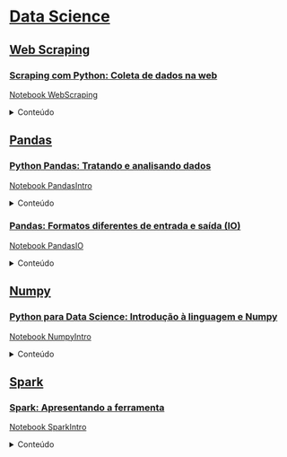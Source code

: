 # [Data Science](https://github.com/renatanesio/DataScience)

## [Web Scraping](https://github.com/renatanesio/DataScience/tree/master/WebScraping)
### [Scraping com Python: Coleta de dados na web](https://www.alura.com.br/curso-online-web-scraping-data-science-python)
[Notebook WebScraping](https://github.com/renatanesio/DataScience/blob/master/WebScraping/WebScraping.ipynb)
<details>
<summary>Conteúdo</summary>
 
 - Obtenção e limpeza de HTML
 - Biblioteca BeautifulSoup
    - Métodos:
        - find(), findAll()
        - findParent(), findParents()
        - findPreviousSibling(), findPreviousSiblings()
        - findNextSibling(), findNextSiblings()
        - findNext(), findAllNext()
        - findPrevious(), findAllPreviou()
 - Captura de dados
    - DataFrames com biblioteca pandas
    - Acesso a arquivos de imagem através do notebook
    - Download de arquivos para diretórios locais
</details>

## [Pandas](https://github.com/renatanesio/DataScience/tree/master/Pandas)
### [Python Pandas: Tratando e analisando dados](https://www.alura.com.br/curso-online-pandas-io)
[Notebook PandasIntro](https://github.com/renatanesio/DataScience/blob/master/Pandas/PandasIntro.ipynb)
<details>
<summary>Conteúdo</summary>
 
 - Leitura de diferentes fontes de dados
 - Seleção de variáveis em dataframe
 - Redefinição de index
 - Biblioteca pandas
     - Métodos e atributos:
        - info()
        - head()
        - dtypes
        - columns
        - shape
        - drop_duplicates()
        - DataFrame()
        - Series()
        - concat()
 
 
</details>

### [Pandas: Formatos diferentes de entrada e saída (IO)](https://www.alura.com.br/curso-online-pandas-io)
[Notebook PandasIO](https://github.com/renatanesio/DataScience/blob/master/Pandas/PandasIO.ipynb)
<details>
<summary>Conteúdo</summary>
 
 - Leitura e escrita de dados nos formatos HTML, json ou csv
 - Leitura e escrita de dados em banco sql
 - Uso de bibliotecas numpy, seaborn, matplotlib, sqlalchemy
 - Biblioteca pandas
     - Métodos:
        - concat()
        - sample()
        - to_frame()
        - rename()
        - set_index()
        - groupby()
        - count()
        - join()
        - describe()
        - value_counts()
        - to_json(), to_html(), to_csv(), to_excel()
        - read_json(), read_html(), read_csv(), read_excel()
        - query(), read_sql(), to_sql(), read_sql_table()
</details>

## [Numpy](https://github.com/renatanesio/DataScience/tree/master/Numpy)
### [Python para Data Science: Introdução à linguagem e Numpy](https://www.alura.com.br/curso-online-python-tipos-listas-numpy)
[Notebook NumpyIntro](https://github.com/renatanesio/DataScience/blob/master/Numpy/NumpyIntro.ipynb)
<details>
<summary>Conteúdo</summary>
 
 - Carregar dados externos em arrays Numpy
 - Operações matemáticas com Python
 - Criar e atribuir valores a variáveis na linguagem Python
 - Tipos de dados básicos em Python
 - Transformações de tipos de dados
 - Listas
 - Concatenação, fatiamento, seleção e iteração em listas
 - Laços _for_
 - Laços aninhados
 - List comprehensions
 - Cláusulas if, else e elif
 - Operadores lógicos e comparações
 
 - Biblioteca Numpy
     - Métodos e atributos:
        - arange()
        - array()
        - sum()
        - mean()
        - std()
        - resize()
        - reshape()
        - tolist()
        - transpose()
        - shape
        - ndim
        - size
        - dtype 
 
</details>

## [Spark](https://github.com/renatanesio/DataScience/tree/master/Numpy)
### [Spark: Apresentando a ferramenta](https://cursos.alura.com.br/course/spark-apresentando-ferramenta)
[Notebook SparkIntro](https://github.com/renatanesio/DataScience/blob/master/Spark/SparkIntro.ipynb)
<details>
<summary>Conteúdo</summary>
 
 
</details>
